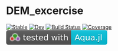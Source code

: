 # DEM_excercise

[![Stable](https://img.shields.io/badge/docs-stable-blue.svg)](https://Queue_sys.github.io/DEM_excercise.jl/stable/)
[![Dev](https://img.shields.io/badge/docs-dev-blue.svg)](https://Queue_sys.github.io/DEM_excercise.jl/dev/)
[![Build Status](https://github.com/Queue_sys/DEM_excercise.jl/actions/workflows/CI.yml/badge.svg?branch=main)](https://github.com/Queue_sys/DEM_excercise.jl/actions/workflows/CI.yml?query=branch%3Amain)
[![Coverage](https://codecov.io/gh/Queue_sys/DEM_excercise.jl/branch/main/graph/badge.svg)](https://codecov.io/gh/Queue_sys/DEM_excercise.jl)
[![Aqua](https://raw.githubusercontent.com/JuliaTesting/Aqua.jl/master/badge.svg)](https://github.com/JuliaTesting/Aqua.jl)

